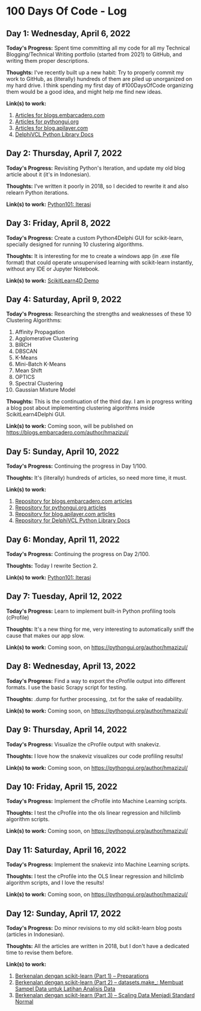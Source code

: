 # 100 Days Of Code - Log

## Day 1: Wednesday, April 6, 2022

**Today's Progress:** Spent time committing all my code for all my Technical Blogging/Technical Writing portfolio (started from 2021) to GitHub, and writing them proper descriptions.

**Thoughts:** I've recently built up a new habit: Try to properly commit my work to GitHub, as (literally) hundreds of them are piled up unorganized on my hard drive. I think spending my first day of #100DaysOfCode organizing them would be a good idea, and might help me find new ideas.

**Link(s) to work:**
1. [Articles for blogs.embarcadero.com](https://github.com/MuhammadAzizulHakim/embarcaderoBlog-repo)
2. [Articles for pythongui.org](https://github.com/MuhammadAzizulHakim/pythongui.orgRepo_Python4Delphi-Python-Libraries)
3. [Articles for blog.apilayer.com](https://github.com/MuhammadAzizulHakim/apilayerBlog-repo)
4. [DelphiVCL Python Library Docs](https://github.com/MuhammadAzizulHakim/pythongui.orgRepo_DelphiVCL4Python-Docs)

## Day 2: Thursday, April 7, 2022

**Today's Progress:** Revisiting Python's Iteration, and update my old blog article about it (it's in Indonesian).

**Thoughts:** I've written it poorly in 2018, so I decided to rewrite it and also relearn Python iterations. 

**Link(s) to work:** [Python101: Iterasi](https://hkalabs.com/blog/python101-mengenal-iterasi-dengan-python/)

## Day 3: Friday, April 8, 2022

**Today's Progress:** Create a custom Python4Delphi GUI for scikit-learn, specially designed for running 10 clustering algorithms.

**Thoughts:** It is interesting for me to create a windows app (in .exe file format) that could operate unsupervised learning with scikit-learn instantly, without any IDE or Jupyter Notebook. 

**Link(s) to work:** [ScikitLearn4D Demo](https://github.com/MuhammadAzizulHakim/embarcaderoBlog-repo/tree/main/Article20%20-%20ScikitLearn4D%20Demo)

## Day 4: Saturday, April 9, 2022

**Today's Progress:** Researching the strengths and weaknesses of these 10 Clustering Algorithms:
1. Affinity Propagation
2. Agglomerative Clustering
3. BIRCH
4. DBSCAN
5. K-Means
6. Mini-Batch K-Means
7. Mean Shift
8. OPTICS
9. Spectral Clustering
10. Gaussian Mixture Model

**Thoughts:** This is the continuation of the third day. I am in progress writing a blog post about implementing clustering algorithms inside ScikitLearn4Delphi GUI.

**Link(s) to work:** Coming soon, will be published on https://blogs.embarcadero.com/author/hmazizul/

## Day 5: Sunday, April 10, 2022

**Today's Progress:** Continuing the progress in Day 1/100.

**Thoughts:** It's (literally) hundreds of articles, so need more time, it must.

**Link(s) to work:**

1. [Repository for blogs.embarcadero.com articles](https://github.com/MuhammadAzizulHakim/embarcaderoBlog-repo)
2. [Repository for pythongui.org articles](https://github.com/MuhammadAzizulHakim/pythongui.orgRepo_Python4Delphi-Python-Libraries)
3. [Repository for blog.apilayer.com articles](https://github.com/MuhammadAzizulHakim/apilayerBlog-repo)
4. [Repository for DelphiVCL Python Library Docs](https://github.com/MuhammadAzizulHakim/pythongui.orgRepo_DelphiVCL4Python-Docs)

## Day 6: Monday, April 11, 2022

**Today's Progress:** Continuing the progress on Day 2/100.

**Thoughts:** Today I rewrite Section 2. 

**Link(s) to work:** [Python101: Iterasi](https://hkalabs.com/blog/python101-mengenal-iterasi-dengan-python/)

## Day 7: Tuesday, April 12, 2022

**Today's Progress:** Learn to implement built-in Python profiling tools (cProfile)

**Thoughts:** It's a new thing for me, very interesting to automatically sniff the cause that makes our app slow.

**Link(s) to work:** Coming soon, on https://pythongui.org/author/hmazizul/

## Day 8: Wednesday, April 13, 2022

**Today's Progress:** Find a way to export the cProfile output into different formats. I use the basic Scrapy script for testing.

**Thoughts:** .dump for further processing, .txt for the sake of readability.

**Link(s) to work:** Coming soon, on https://pythongui.org/author/hmazizul/

## Day 9: Thursday, April 14, 2022

**Today's Progress:** Visualize the cProfile output with snakeviz.

**Thoughts:** I love how the snakeviz visualizes our code profiling results!

**Link(s) to work:** Coming soon, on https://pythongui.org/author/hmazizul/

## Day 10: Friday, April 15, 2022

**Today's Progress:** Implement the cProfile into Machine Learning scripts.

**Thoughts:** I test the cProfile into the ols linear regression and hillclimb algorithm scripts.

**Link(s) to work:** Coming soon, on https://pythongui.org/author/hmazizul/

## Day 11: Saturday, April 16, 2022

**Today's Progress:** Implement the snakeviz into Machine Learning scripts.

**Thoughts:** I test the cProfile into the OLS linear regression and hillclimb algorithm scripts, and I love the results!

**Link(s) to work:** Coming soon, on https://pythongui.org/author/hmazizul/

## Day 12: Sunday, April 17, 2022

**Today's Progress:** Do minor revisions to my old scikit-learn blog posts (articles in Indonesian).

**Thoughts:** All the articles are written in 2018, but I don't have a dedicated time to revise them before.

**Link(s) to work:**
1. [Berkenalan dengan scikit-learn (Part 1) – Preparations](https://hkalabs.com/blog/bedah-library-scikit-learn-part-1-preparations/)
2. [Berkenalan dengan scikit-learn (Part 2) – datasets.make_: Membuat Sampel Data untuk Latihan Analisis Data](https://hkalabs.com/blog/bedah-library-scikit-learn-part-2-membuat-sampel-data-untuk-latihan-analisis-data/)
3. [Berkenalan dengan scikit-learn (Part 3) – Scaling Data Menjadi Standard Normal](https://hkalabs.com/blog/bedah-library-scikit-learn-part-3-scaling-data-menjadi-standard-normal/)
